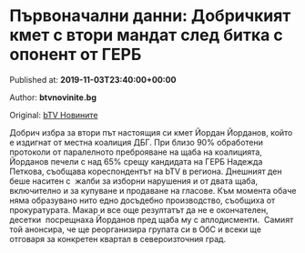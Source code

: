 
# Първоначални данни: Добричкият кмет с втори мандат след битка с опонент от ГЕРБ

Published at: **2019-11-03T23:40:00+00:00**

Author: **btvnovinite.bg**

Original: [bTV Новините](https://btvnovinite.bg/mestnite2019/parvonachalni-danni-dobrichkijat-kmet-s-vtori-mandat-sled-bitka-s-oponent-ot-gerb.html)

Добрич избра за втори път настоящия си кмет Йордан Йорданов, който е издигнат от местна коалиция ДБГ. При близо 90% обработени протоколи от паралелното преброяване на щаба на коалицията, Йорданов печели с над 65% срещу кандидата на ГЕРБ Надежда Петкова, съобщава кореспондентът на bTV в региона.
Днешният ден беше наситен с  жалби за изборни нарушения и от двата щаба, включително и за купуване и продаване на гласове. Към момента обаче няма образувано нито едно досъдебно производство, съобщиха от прокуратурата.
Макар и все още резултатът да не е окончателен, десетки  посрещнаха Йорданов пред щаба му с аплодисменти. 
Самият той анонсира, че ще реорганизира групата си в ОбС и всеки ще отговаря за конкретен квартал в североизточния град.
